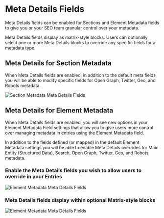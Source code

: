 # Meta Details Fields

Meta Details fields can be enabled for Sections and Element Metadata fields to give you or your SEO team granular control over your metadata.

Meta Details fields display as matrix-style blocks. Users can optionally select one or more Meta Details blocks to override any specific fields for a metadata type.

## Meta Details for Section Metadata

When Meta Details fields are enabled, in addition to the default meta fields you will be able to modify specific fields for Open Graph, Twitter, Geo, and Robots metadata.

![Section Metadata Meta Details Fields]({asset:3372:url})

## Meta Details for Element Metadata

When Meta Details fields are enabled, you will see new options in your Element Metadata Field settings that allow you to give users more control over managing metadata in entries using the Element Metadata field.

In addition to the fields defined (or mapped) in the default Element Metadata settings you will be able to enable Meta Details overrides for Main Entity (Structured Data), Search, Open Graph, Twitter, Geo, and Robots metadata.

### Enable the Meta Details fields you wish to allow users to override in your Entries

![Element Metadata Meta Details Fields]({asset:3377:url})

### Meta Details fields display within optional Matrix-style blocks

![Element Metadata Meta Details Fields]({asset:3379:url})